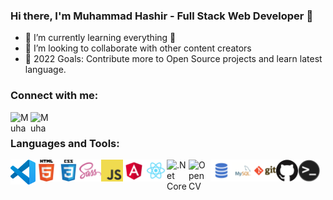 ### Hi there, I'm Muhammad Hashir - Full Stack Web Developer 👋

- 🌱 I’m currently learning everything 🤣
- 👯 I’m looking to collaborate with other content creators
- 🥅 2022 Goals: Contribute more to Open Source projects and learn latest language.

### Connect with me:

<p>
  

<a href="https://www.linkedin.com/in/%F0%9F%92%BB-muhammad-hashir-a94293116/" rel="nofollow"><img alt="Muhammad Hashir | LinkedIn" src="https://camo.githubusercontent.com/c545108e3c415b360bd92733cb4729a361df4ae128fa3bc12df32b82f1f664c2/68747470733a2f2f7374617469632d657870312e6c6963646e2e636f6d2f73632f682f616c326f397a727672753761716a3865317832727a73726361" data-canonical-src="https://cdn.jsdelivr.net/npm/simple-icons@v3/icons/linkedin.svg" width="32" height="32" align="left"></a>
  
<a href="mailTo:m.hashir28@gmail.com" rel="nofollow"><img alt="Muhammad Hashir | Gmail" src="https://camo.githubusercontent.com/e5ceae95fee4fbb3690783d8631805e2484485937a8f526960c745e984fafa7a/68747470733a2f2f73736c2e677374617469632e636f6d2f75692f76312f69636f6e732f6d61696c2f7266722f676d61696c2e69636f" data-canonical-src="https://cdn.jsdelivr.net/npm/simple-icons@v3/icons/gmail.svg" width="32" height="32" align="left"></a>
  
</p>

<br />

### Languages and Tools:
<p>
<a href="https://www.youtube.com/playlist?list=PLkwxH9e_vrAJ0WbEsFA9W3I1W-g_BTsbt" rel="nofollow"><img alt="Visual Studio Code" src="https://raw.githubusercontent.com/github/explore/80688e429a7d4ef2fca1e82350fe8e3517d3494d/topics/visual-studio-code/visual-studio-code.png" style="max-width:100%;" width="40px" align="left"></a>

<a href="https://www.youtube.com/playlist?list=PLkwxH9e_vrAJ0WbEsFA9W3I1W-g_BTsbt" rel="nofollow"><img alt="HTML5" src="https://raw.githubusercontent.com/github/explore/80688e429a7d4ef2fca1e82350fe8e3517d3494d/topics/html/html.png" style="max-width:100%;" width="35px" align="left"></a>

<a href="https://www.youtube.com/playlist?list=PLkwxH9e_vrALSdvZuEh6gqQdmDoDIoqz4" rel="nofollow"><img alt="CSS3" src="https://raw.githubusercontent.com/github/explore/80688e429a7d4ef2fca1e82350fe8e3517d3494d/topics/css/css.png" style="max-width:100%;" width="35px" align="left"></a>




<a href="https://www.youtube.com/playlist?list=PLkwxH9e_vrALSdvZuEh6gqQdmDoDIoqz4" rel="nofollow"><img alt="Sass" src="https://raw.githubusercontent.com/github/explore/80688e429a7d4ef2fca1e82350fe8e3517d3494d/topics/sass/sass.png" style="max-width:100%;" width="35px" align="left"></a>


<a href="https://www.youtube.com/playlist?list=PLkwxH9e_vrALRJKu7wfXby3MKeflhTu6B" rel="nofollow"><img alt="JavaScript" src="https://raw.githubusercontent.com/github/explore/80688e429a7d4ef2fca1e82350fe8e3517d3494d/topics/javascript/javascript.png" style="max-width:100%;" width="35px" align="left"></a>


<a href="https://www.youtube.com/playlist?list=PLkwxH9e_vrAK4TdffpxKY3QGyHCpxFcQ0" rel="nofollow"><img alt="Angular" src="https://raw.githubusercontent.com/github/explore/80688e429a7d4ef2fca1e82350fe8e3517d3494d/topics/angular/angular.png" style="max-width:100%;" width="35px" align="left"></a>


<a href="https://www.youtube.com/playlist?list=PLkwxH9e_vrAK4TdffpxKY3QGyHCpxFcQ0" rel="nofollow"><img alt="React" src="https://raw.githubusercontent.com/github/explore/80688e429a7d4ef2fca1e82350fe8e3517d3494d/topics/react/react.png" style="max-width:100%;" width="35px" align="left"></a>


<a href="https://www.youtube.com/playlist?list=PLkwxH9e_vrAK4TdffpxKY3QGyHCpxFcQ0" rel="nofollow"><img alt=".Net Core" src="https://upload.wikimedia.org/wikipedia/commons/e/ee/.NET_Core_Logo.svg" style="max-width:100%;" width="35px" align="left"></a>

<a href="https://www.youtube.com/playlist?list=PLkwxH9e_vrAK4TdffpxKY3QGyHCpxFcQ0" rel="nofollow"><img alt="Open CV" src="https://upload.wikimedia.org/wikipedia/commons/thumb/5/53/OpenCV_Logo_with_text.png/487px-OpenCV_Logo_with_text.png" style="max-width:100%;" width="35px" align="left"></a>


<a href="https://www.youtube.com/playlist?list=PLkwxH9e_vrAJ0WbEsFA9W3I1W-g_BTsbt" rel="nofollow"><img alt="SQL" src="https://raw.githubusercontent.com/github/explore/80688e429a7d4ef2fca1e82350fe8e3517d3494d/topics/sql/sql.png" style="max-width:100%;" width="35px" align="left"></a>

<a href="https://www.youtube.com/playlist?list=PLkwxH9e_vrAJ0WbEsFA9W3I1W-g_BTsbt" rel="nofollow"><img alt="MySQL" src="https://raw.githubusercontent.com/github/explore/80688e429a7d4ef2fca1e82350fe8e3517d3494d/topics/mysql/mysql.png" style="max-width:100%;" width="35px" align="left"></a>

<a href="https://www.youtube.com/playlist?list=PLkwxH9e_vrAJ0WbEsFA9W3I1W-g_BTsbt" rel="nofollow"><img alt="Git" src="https://raw.githubusercontent.com/github/explore/80688e429a7d4ef2fca1e82350fe8e3517d3494d/topics/git/git.png" style="max-width:100%;" width="35px" align="left"></a>

<a href="https://www.youtube.com/playlist?list=PLkwxH9e_vrAJ0WbEsFA9W3I1W-g_BTsbt" rel="nofollow"><img alt="GitHub" src="https://raw.githubusercontent.com/github/explore/78df643247d429f6cc873026c0622819ad797942/topics/github/github.png" style="max-width:100%;" width="35px" align="left"></a>

<a href="https://www.youtube.com/playlist?list=PLkwxH9e_vrAJ0WbEsFA9W3I1W-g_BTsbt" rel="nofollow"><img alt="Terminal" src="https://raw.githubusercontent.com/github/explore/80688e429a7d4ef2fca1e82350fe8e3517d3494d/topics/terminal/terminal.png" style="max-width:100%;" width="35px" align="left"></a></p>
<br />
<br />

<!--
<details>
  <summary>:zap: Recent GitHub Activity</summary>
  
<!--START_SECTION:activity-->
<!--

1. 🗣 Commented on [#2](https://github.com/MuhammadHashir28/portfolio-sass/issues/2) in [MuhammadHashir28/portfolio-sass](https://github.com/MuhammadHashir28/portfolio-sass)
2. ❗️ Closed issue [#2](https://github.com/MuhammadHashir28/portfolio-sass/issues/2) in [MuhammadHashir28/portfolio-sass](https://github.com/MuhammadHashir28/portfolio-sass)
3. ❌ Closed PR [#11](https://github.com/MuhammadHashir28/free-developer-resources/pull/11) in [MuhammadHashir28/free-developer-resources](https://github.com/MuhammadHashir28/free-developer-resources)
4. 🗣 Commented on [#11](https://github.com/MuhammadHashir28/free-developer-resources/issues/11) in [MuhammadHashir28/free-developer-resources](https://github.com/MuhammadHashir28/free-developer-resources)
5. 🎉 Merged PR [#10](https://github.com/MuhammadHashir28/free-developer-resources/pull/10) in [MuhammadHashir28/free-developer-resources](https://github.com/MuhammadHashir28/free-developer-resources)
<!--END_SECTION:activity-->

<!--</details>-->
